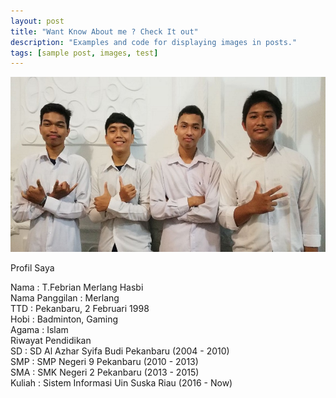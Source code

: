```yaml
---
layout: post
title: "Want Know About me ? Check It out"
description: "Examples and code for displaying images in posts."
tags: [sample post, images, test]
---
```



<img src="../images/all4.JPG">

Profil Saya 
<p align ="justify">
Nama 			: T.Febrian Merlang Hasbi <br>
Nama Panggilan		: Merlang <br>
TTD			: Pekanbaru, 2 Februari 1998 <br>
Hobi 			: Badminton, Gaming <br>
Agama			: Islam <br>
Riwayat Pendidikan	<br>
SD			: SD Al Azhar Syifa Budi Pekanbaru (2004 - 2010)<br>
SMP			: SMP Negeri 9 Pekanbaru (2010 - 2013)<br>
SMA			: SMK Negeri 2 Pekanbaru (2013 - 2015)<br>
Kuliah			: Sistem Informasi Uin Suska Riau (2016 - Now)<br>
</p>	

